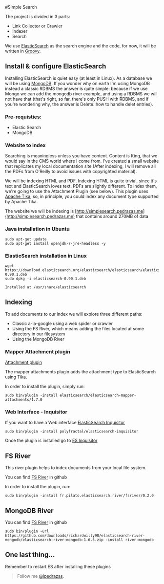 #Simple Search

The project is divided in 3 parts:

+ Link Collector or Crawler
+ Indexer
+ Search

We use [ElasticSearch](http://elasticsearch.org ) as the search engine and the code, for now, it will be written in [Groovy](http://groovy.codehaus.org/).


## Install & configure ElasticSearch

Installing ElasticSearch is quiet easy (at least in Linux). As a database we will be using [MongoDB](http://mongodb.org). If you wonder why on earth I'm using MongoDB instead a classic RDBMS the answer is quite simple: because if we use Mongo we can add the mongodb river example, and using a RDBMS we will not have that (that's right, so far, there's only PUSH with RDBMS, and if you're wondering why, the answer is Delete: how to handle delet entries).

### Pre-requisties:

+ Elastic Search
+ MongoDB

### Website to index
Searching is meaningless unless you have content. Content is King, that we would say in the CMS world where I come from. I've created a small website that replicates my local documentation site (After indexing, I will remove all the PDFs from O'Reilly to avoid issues with copyrighted material).

We will be indexing HTML and PDF. Indexing HTML is quite trivial, since it's text and ElasticSearch loves text. PDFs are slightly different. To index them, we're going to use the Attachment Plugin (see below). This plugin uses [Apache Tika](http://tika.apache.org/), so, in principle, you could index any document type supported by Apache Tika.

The website we will be indexing is [http://simplesearch.pedrazas.me](http://simplesearch.pedrazas.me) that contains around 270MB of data


### Java installation in Ubuntu
    sudo apt-get update
    sudo apt-get install openjdk-7-jre-headless -y


### ElasticSearch installation in Linux
    wget https://download.elasticsearch.org/elasticsearch/elasticsearch/elasticsearch-0.90.1.deb
    sudo dpkg -i elasticsearch-0.90.1.deb

    Installed at /usr/share/elasticsearch



## Indexing

To add documents to our index we will explore three different paths:

+ Classic a-la-google using a web spider or crawler
+ Using the FS River, which means adding the files located at some directory in our filesystem
+ Using the MongoDB River

### Mapper Attachment plugin

[Attachment plugin](https://github.com/elasticsearch/elasticsearch-mapper-attachments)

The mapper attachments plugin adds the attachment type to ElasticSearch using Tika.

In order to install the plugin, simply run:

    sudo bin/plugin -install elasticsearch/elasticsearch-mapper-attachments/1.7.0

### Web Interface - Inquisitor
If you want to have a Web interface [ElasticSearch Inquisitor](https://github.com/polyfractal/elasticsearch-inquisitor)

    sudo bin/plugin -install polyfractal/elasticsearch-inquisitor

Once the plugin is installed go to [ES Inquisitor](http://localhost:9200/_plugin/inquisitor)

## FS River

This river plugin helps to index documents from your local file system.

You can find [FS River](https://github.com/dadoonet/fsriver) in github

In order to install the plugin, run:

    sudo bin/plugin -install fr.pilato.elasticsearch.river/fsriver/0.2.0

## MongoDB River

You can find [FS River](https://github.com/richardwilly98/elasticsearch-river-mongodb/) in github

    sudo bin/plugin -url https://github.com/downloads/richardwilly98/elasticsearch-river-mongodb/elasticsearch-river-mongodb-1.6.5.zip -install river-mongodb


## One last thing...
Remember to restart ES after installing these plugins



> Follow me [@ipedrazas](http://twitter.com/ipedrazas).


